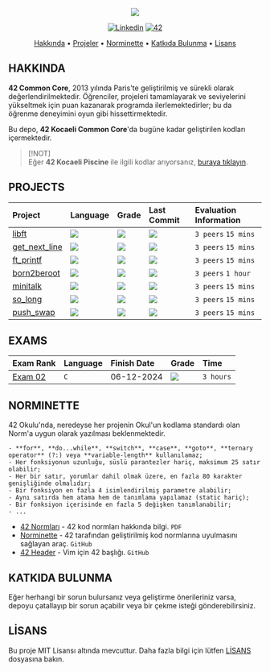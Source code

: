 <p align="center">
   <img src="https://github.com/omrfrkzu/omrfrkzu/blob/d21ee9e14798d9ea9709d70884187cbc7722c211/Banners/common.png">
</p>

<p align="center">
	<a href='https://www.linkedin.com/in/joaoptoliveira' target="_blank"><img alt='Linkedin' src='https://img.shields.io/badge/LinkedIn-100000?style=flat-square&logo=Linkedin&logoColor=white&labelColor=0A66C2&color=0A66C2'/></a>
	<a href='https://42kocaeli.com.tr/' target="_blank"><img alt='42' src='https://img.shields.io/badge/42-Kocaeli-Kocaeli'/></a>
</p>

<p align="center">
	<a href="#hakkinda">Hakkında</a> •
	<a href="#projeler">Projeler</a> •
	<a href="#norminette">Norminette</a> •
	<a href="#katkida-bulunma">Katkıda Bulunma</a> •
	<a href="#lisans">Lisans</a>
</p>

## HAKKINDA
**42 Common Core**, 2013 yılında Paris'te geliştirilmiş ve sürekli olarak değerlendirilmektedir. Öğrenciler, projeleri tamamlayarak ve seviyelerini yükseltmek için puan kazanarak programda ilerlemektedirler; bu da öğrenme deneyimini oyun gibi hissettirmektedir.

Bu depo, **42 Kocaeli Common Core**'da bugüne kadar geliştirilen kodları içermektedir.</br>

> [!NOT]  
> Eğer **42 Kocaeli Piscine** ile ilgili kodlar arıyorsanız, <a href="https://github.com/omrfrkzu/42-piscine.git">buraya tıklayın</a>.


## PROJECTS
<div align="center">

| Project | Language | Grade | Last Commit | Evaluation Information |
| :--- | :--- | :--- | :--- | :--- |
| [libft](https://github.com/omrfrkzu/libft) | <img src="https://img.shields.io/github/languages/top/jotavare/libft"/> | <img src="https://img.shields.io/badge/125%20%2F%20100-success"/> | <img src="https://img.shields.io/github/last-commit/jotavare/libft"/> | `3 peers` `15 mins` |
| [get_next_line](https://github.com/omrfrkzu/get_next_line) | <img src="https://img.shields.io/github/languages/top/jotavare/get_next_line"/> | <img src="https://img.shields.io/badge/125%20%2F%20100-success"/> | <img src="https://img.shields.io/github/last-commit/jotavare/get_next_line" /> | `3 peers` `15 mins` |
| [ft_printf](https://github.com/omrfrkzu/ft_printf) | <img src="https://img.shields.io/github/languages/top/jotavare/ft_printf"/> | <img src="https://img.shields.io/badge/104%20%2F%20100-success"/> | <img src="https://img.shields.io/github/last-commit/jotavare/ft_printf"/> | `3 peers` `15 mins` |
| [born2beroot](https://github.com/omrfrkzu/born2beroot) | <img src="https://img.shields.io/github/languages/top/jotavare/born2beroot"/> | <img src="https://img.shields.io/badge/125%20%2F%20100-success"/> | <img src="https://img.shields.io/github/last-commit/jotavare/born2beroot"/> | `3 peers` `1 hour` |
| [minitalk](https://github.com/omrfrkzu/minitalk) | <img src="https://img.shields.io/github/languages/top/jotavare/minitalk"/> | <img src="https://img.shields.io/badge/125%20%2F%20100-success"/> | <img src="https://img.shields.io/github/last-commit/jotavare/minitalk"/> | `3 peers` `15 mins` |
| [so_long](https://github.com/omrfrkzu/so_long) | <img src="https://img.shields.io/github/languages/top/jotavare/so_long"/> | <img src="https://img.shields.io/badge/125%20%2F%20100-success"/> | <img src="https://img.shields.io/github/last-commit/jotavare/so_long"/> | `3 peers` `15 mins` |
| [push_swap](https://github.com/omrfrkzu/push_swap) | <img src="https://img.shields.io/github/languages/top/jotavare/push_swap"/> | <img src="https://img.shields.io/badge/84%20%2F%20100-success"/> | <img src="https://img.shields.io/github/last-commit/jotavare/push_swap"/> | `3 peers` `15 mins` |
</div>

## EXAMS
<div align="center">

| Exam Rank | Language | Finish Date | Grade | Time |
| :--- | :--- | :--- | :--- | :--- |
| [Exam 02](https://github.com/omrfrkzu/42Kocaeli_Sinavlar/tree/ba4b697206e6c9c876ef7c4131e65f1b58f116bf/S%C4%B1navlar/exam02) | `C` | 06-12-2024 | <img src="https://img.shields.io/badge/100%20%2F%20100-success"/> | `3 hours` |

</div>

## NORMINETTE
42 Okulu'nda, neredeyse her projenin Okul'un kodlama standardı olan Norm'a uygun olarak yazılması beklenmektedir.

```
- **for**, **do...while**, **switch**, **case**, **goto**, **ternary operator** (?:) veya **variable-length** kullanılamaz;  
- Her fonksiyonun uzunluğu, süslü parantezler hariç, maksimum 25 satır olabilir;  
- Her bir satır, yorumlar dahil olmak üzere, en fazla 80 karakter genişliğinde olmalıdır;  
- Bir fonksiyon en fazla 4 isimlendirilmiş parametre alabilir;  
- Aynı satırda hem atama hem de tanımlama yapılamaz (static hariç);  
- Bir fonksiyon içerisinde en fazla 5 değişken tanımlanabilir;  
- ...
```

* [42 Normları](https://github.com/42School/norminette/blob/master/pdf/en.norm.pdf) - 42 kod normları hakkında bilgi. `PDF`
* [Norminette](https://github.com/42School/norminette) - 42 tarafından geliştirilmiş kod normlarına uyulmasını sağlayan araç. `GitHub`
* [42 Header](https://github.com/42Paris/42header) - Vim için 42 başlığı. `GitHub`

## KATKIDA BULUNMA
Eğer herhangi bir sorun bulursanız veya geliştirme önerileriniz varsa, depoyu çatallayıp bir sorun açabilir veya bir çekme isteği gönderebilirsiniz.

## LİSANS
Bu proje MIT Lisansı altında mevcuttur. Daha fazla bilgi için lütfen [LİSANS](https://github.com/omrfrkzu/42-common-core/blob/51fab6335bbbe1016304b104002f1881210fa116/LICENSE) dosyasına bakın.
